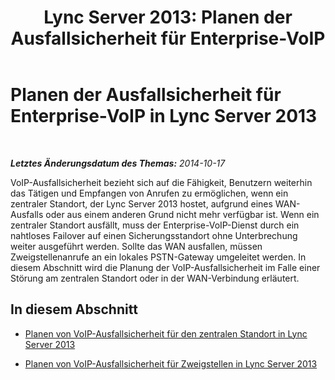 ﻿---
title: 'Lync Server 2013: Planen der Ausfallsicherheit für Enterprise-VoIP'
TOCTitle: Planen der Ausfallsicherheit für Enterprise-VoIP
ms:assetid: ca116700-1055-4ca5-9b87-4c7f380c3655
ms:mtpsurl: https://technet.microsoft.com/de-de/library/Gg398840(v=OCS.15)
ms:contentKeyID: 49295401
ms.date: 05/19/2016
mtps_version: v=OCS.15
ms.translationtype: HT
---

# Planen der Ausfallsicherheit für Enterprise-VoIP in Lync Server 2013

 

_**Letztes Änderungsdatum des Themas:** 2014-10-17_

VoIP-Ausfallsicherheit bezieht sich auf die Fähigkeit, Benutzern weiterhin das Tätigen und Empfangen von Anrufen zu ermöglichen, wenn ein zentraler Standort, der Lync Server 2013 hostet, aufgrund eines WAN-Ausfalls oder aus einem anderen Grund nicht mehr verfügbar ist. Wenn ein zentraler Standort ausfällt, muss der Enterprise-VoIP-Dienst durch ein nahtloses Failover auf einen Sicherungsstandort ohne Unterbrechung weiter ausgeführt werden. Sollte das WAN ausfallen, müssen Zweigstellenanrufe an ein lokales PSTN-Gateway umgeleitet werden. In diesem Abschnitt wird die Planung der VoIP-Ausfallsicherheit im Falle einer Störung am zentralen Standort oder in der WAN-Verbindung erläutert.

## In diesem Abschnitt

  - [Planen von VoIP-Ausfallsicherheit für den zentralen Standort in Lync Server 2013](lync-server-2013-planning-for-central-site-voice-resiliency.md)

  - [Planen von VoIP-Ausfallsicherheit für Zweigstellen in Lync Server 2013](lync-server-2013-planning-for-branch-site-voice-resiliency.md)

